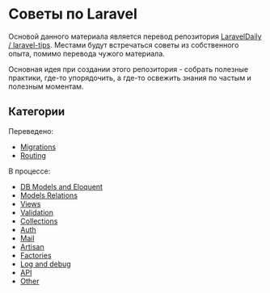 # Советы по Laravel

Основой данного материала является перевод репозитория [LaravelDaily / laravel-tips](https://github.com/LaravelDaily/laravel-tips).
Местами будут встречаться советы из собственного опыта, помимо перевода чужого материала. 

Основная идея при создании этого репозитория - собрать полезные практики, где-то упорядочить, а где-то освежить знания по частым и полезным моментам.

## Категории

Переведено:
- [Migrations](docs/migrations.md)
- [Routing](docs/routing.md)

В процессе:
- [DB Models and Eloquent](docs/db-models-and-eloquent.md)
- [Models Relations](docs/models-relations.md) 
- [Views](docs/views.md)
- [Validation](docs/validation.md) 
- [Collections](docs/collections.md) 
- [Auth](docs/auth.md)
- [Mail](docs/mail.md) 
- [Artisan](docs/artisan.md) 
- [Factories](docs/factories.md) 
- [Log and debug](docs/log-and-debug.md)
- [API](docs/api.md) 
- [Other](docs/other.md) 
